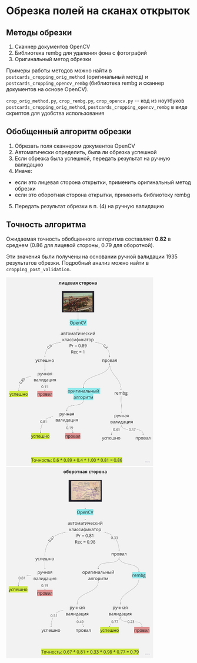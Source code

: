 # Обрезка полей на сканах открыток

## Методы обрезки
1. Сканнер документов OpenCV
2. Библиотека rembg для удаления фона с фотографий
3. Оригинальный метод обрезки 

Примеры работы методов можно найти в `postcards_cropping_orig_method` (оригинальный метод) и `postcards_cropping_opencv_rembg` (библиотека rembg и сканнер документов на основе OpenCV).

`crop_orig_method.py`, `crop_rembg.py`, `crop_opencv.py` -- код из ноутбуков `postcards_cropping_orig_method`, `postcards_cropping_opencv_rembg` в виде скриптов для удобства использования

## Обобщенный алгоритм обрезки
1. Обрезать поля сканнером документов OpenCV
2. Автоматически определить, была ли обрезка успешной
3. Если обрезка была успешной, передать результат на ручную валидацию
4. Иначе:
* если это лицевая сторона открытки, применить оригинальный метод обрезки
* если это оборотная сторона открытки, применить библиотеку rembg
5. Передать результат обрезки в п. (4) на ручную валидацию

## Точность алгоритма
Ожидаемая точность обобщенного алгоритма составляет **0.82** в среднем (0.86 для лицевой стороны, 0.79 для оборотной).

Эти значения были получены на основании ручной валидации 1935 результатов обрезки. Подробный анализ можно найти в `cropping_post_validation`.

<img src="readme_images/front.jpg" width="400"/>
<img src="readme_images/back.jpg" width="400"/>
